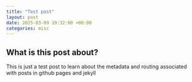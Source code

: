 ```yaml
---
title: "Test post"
layout: post
date: 2025-03-09 19:32:00 +00:00
categories: misc
---
```


## What is this post about?

This is just a test post to learn about the metadata and routing associated with posts in github pages and jekyll






